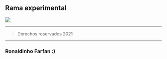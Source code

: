 ## Rama experimental
![](https://i.pinimg.com/736x/68/20/97/68209762e151e261c848ab1ef4bf19e2.jpg)
___ 
> Derechos reservados 2021
___
### Ronaldinho Farfan :)

